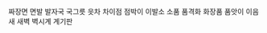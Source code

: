 짜장면
    면발
        발자국
            국그릇
                읏차
                    차이점
                        점박이
                            이발소
                                소품
                                    품격화
                                        화장품
                                            품앗이
                                                이음새
                                                    새벽
                                                        벽시계
                                                            계기판